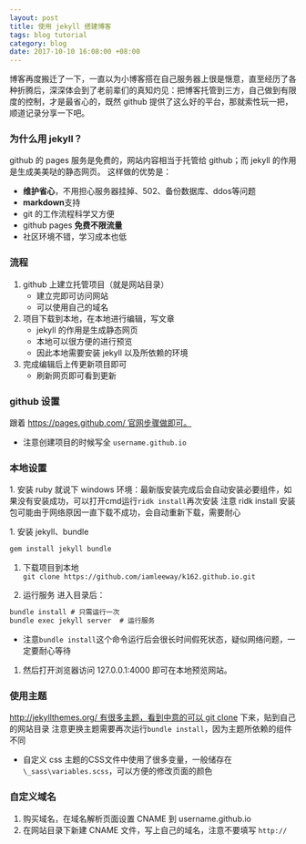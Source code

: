 ```yaml
---
layout: post
title: 使用 jekyll 搭建博客
tags: blog tutorial
category: blog
date: 2017-10-10 16:08:00 +08:00
---
```


博客再度搬迁了一下，一直以为小博客搭在自己服务器上很是惬意，直至经历了各种折腾后，深深体会到了老前辈们的真知灼见：把博客托管到三方，自己做到有限度的控制，才是最省心的，既然 github 提供了这么好的平台，那就索性玩一把，顺道记录分享一下吧。

### 为什么用 jekyll？

github 的 pages 服务是免费的，网站内容相当于托管给 github；而 jekyll 的作用是生成美美哒的静态网页。
这样做的优势是：

- **维护省心**，不用担心服务器挂掉、502、备份数据库、ddos等问题
- **markdown**支持
- git 的工作流程科学又方便
- github pages **免费不限流量**
- 社区环境不错，学习成本也低

### 流程
1. github 上建立托管项目（就是网站目录）
    - 建立完即可访问网站
	- 可以使用自己的域名
1. 项目下载到本地，在本地进行编辑，写文章
    - jekyll 的作用是生成静态网页
	- 本地可以很方便的进行预览
	- 因此本地需要安装 jekyll 以及所依赖的环境
1. 完成编辑后上传更新项目即可
    - 刷新网页即可看到更新

### github 设置
跟着 https://pages.github.com/ 官网步骤做即可。

- 注意创建项目的时候写全 `username.github.io`

### 本地设置
1. 安装 ruby
就说下 windows 环境：最新版安装完成后会自动安装必要组件，如果没有安装成功，可以打开cmd运行`ridk install`再次安装
注意 ridk install 安装包可能由于网络原因一直下载不成功，会自动重新下载，需要耐心

1. 安装 jekyll、bundle
```bash
gem install jekyll bundle
```

1. 下载项目到本地
`git clone https://github.com/iamleeway/k162.github.io.git`

1. 运行服务
进入目录后：
```bash
bundle install # 只需运行一次
bundle exec jekyll server  # 运行服务
```
- 注意`bundle install`这个命令运行后会很长时间假死状态，疑似网络问题，一定要耐心等待

1. 然后打开浏览器访问 127.0.0.1:4000 即可在本地预览网站。

### 使用主题
http://jekyllthemes.org/ 有很多主题，看到中意的可以 git clone 下来，贴到自己的网站目录
注意更换主题需要再次运行`bundle install`，因为主题所依赖的组件不同

- 自定义 css
主题的CSS文件中使用了很多变量，一般储存在`\_sass\variables.scss`，可以方便的修改页面的颜色

### 自定义域名
1. 购买域名，在域名解析页面设置 CNAME 到 username.github.io
1. 在网站目录下新建 CNAME 文件，写上自己的域名，注意不要填写 `http://`